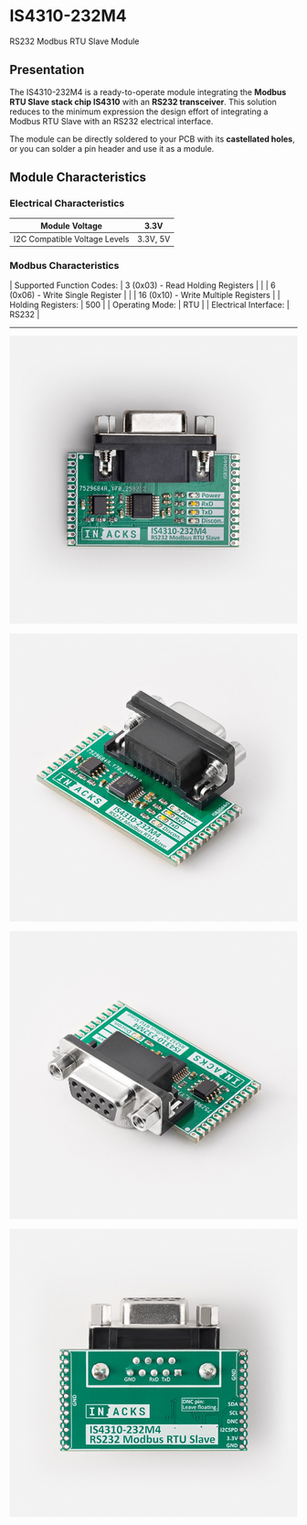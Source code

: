 # IS4310-232M4
RS232 Modbus RTU Slave Module

## Presentation
The IS4310-232M4 is a ready-to-operate module integrating the **Modbus RTU Slave stack chip IS4310** with an **RS232 transceiver**. This solution reduces to the minimum expression the design effort of integrating a Modbus RTU Slave with an RS232 electrical interface.

The module can be directly soldered to your PCB with its **castellated holes**, or you can solder a pin header and use it as a module.

## Module Characteristics

### Electrical Characteristics
| Module Voltage | 3.3V |
|---|---|
| I2C Compatible Voltage Levels | 3.3V, 5V |

### Modbus Characteristics
| Supported Function Codes: | 3 (0x03) - Read Holding Registers |
| | 6 (0x06) - Write Single Register |
| | 16 (0x10) - Write Multiple Registers |
| Holding Registers: | 500 |
| Operating Mode: | RTU |
| Electrical Interface: | RS232 |

---

![image](IS4310-232M4%20(1).jpg)

![image](IS4310-232M4%20(2).jpg)

![image](IS4310-232M4%20(3).jpg)

![image](IS4310-232M4%20(4).jpg)
